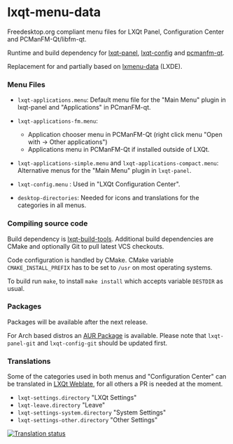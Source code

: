 
# lxqt-menu-data

Freedesktop.org compliant menu files for LXQt Panel, Configuration Center and PCManFM-Qt/libfm-qt.

Runtime and build dependency for [lxqt-panel](https://github.com/lxqt/lxqt-panel), [lxqt-config](https://github.com/lxqt/lxqt-config) and [pcmanfm-qt](https://github.com/lxqt/pcmanfm-qt).

Replacement for and partially based on [lxmenu-data](https://github.com/lxde/lxmenu-data) (LXDE).

### Menu Files

* `lxqt-applications.menu`: Default menu file for the "Main Menu" plugin in lxqt-panel and "Applications" in PCmanFM-qt.

* `lxqt-applications-fm.menu`:
  * Application chooser menu in PCManFM-Qt (right click menu "Open with → Other applications")
  * Applications menu in PCManFM-Qt if installed outside of LXQt.
  
* `lxqt-applications-simple.menu` and `lxqt-applications-compact.menu`:  Alternative menus for the "Main Menu" plugin in `lxqt-panel`.

* `lxqt-config.menu` : Used in "LXQt Configuration Center".

* `desktop-directories`: Needed for icons and translations for the categories in all menus.

### Compiling source code

Build dependency is [lxqt-build-tools](https://github.com/lxqt/lxqt-build-tools). Additional build dependencies are CMake and optionally Git to pull latest VCS checkouts.

Code configuration is handled by CMake. CMake variable `CMAKE_INSTALL_PREFIX`
has to be set to `/usr` on most operating systems.

To build run `make`, to install `make install` which accepts variable `DESTDIR`
as usual.

### Packages

Packages will be available after the next release.

For Arch based distros an [AUR Package](https://aur.archlinux.org/packages/lxqt-menu-data-git) is available. Please note that `lxqt-panel-git` and `lxqt-config-git` should be updated first.

### Translations

Some of the categories used in both menus and "Configuration Center" can be translated in [LXQt Weblate](https://translate.lxqt-project.org/projects/lxqt-configuration/), for all others a PR is needed at the moment.


* `lxqt-settings.directory` "LXQt Settings"
* `lxqt-leave.directory` "Leave"
* `lxqt-settings-system.directory` "System Settings"
* `lxqt-settings-other.directory` "Other Settings"


<a href="https://translate.lxqt-project.org/projects/lxqt-configuration/">
<img src="https://translate.lxqt-project.org/widgets/lxqt-configuration/-/lxqt-settings-category-name-in-menus/multi-auto.svg" alt="Translation status" />
</a>
